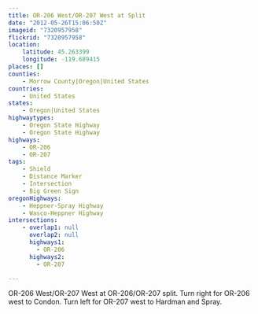 ```yaml
---
title: OR-206 West/OR-207 West at Split
date: "2012-05-26T15:06:50Z"
imageid: "7320957958"
flickrid: "7320957958"
location:
    latitude: 45.263399
    longitude: -119.689415
places: []
counties:
    - Morrow County|Oregon|United States
countries:
    - United States
states:
    - Oregon|United States
highwaytypes:
    - Oregon State Highway
    - Oregon State Highway
highways:
    - OR-206
    - OR-207
tags:
    - Shield
    - Distance Marker
    - Intersection
    - Big Green Sign
oregonHighways:
    - Heppner-Spray Highway
    - Wasco-Heppner Highway
intersections:
    - overlap1: null
      overlap2: null
      highways1:
        - OR-206
      highways2:
        - OR-207

---
```

OR-206 West/OR-207 West at OR-206/OR-207 split.  Turn right for OR-206 west to Condon.  Turn left for OR-207 west to Hardman and Spray.